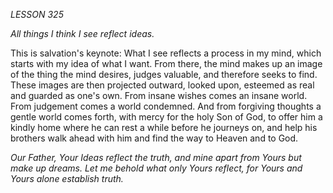 *LESSON 325*

*All things I think I see reflect ideas.*

This is salvation's keynote: What I see reflects a process in my mind, which starts with my idea of what I want. From there, the mind makes up an image of the thing the mind desires, judges valuable, and therefore seeks to find. These images are then projected outward, looked upon, esteemed as real and guarded as one's own. From insane wishes comes an insane world. From judgement comes a world condemned. And from forgiving thoughts a gentle world comes forth, with mercy for the holy Son of God, to offer him a kindly home where he can rest a while before he journeys on, and help his brothers walk ahead with him and find the way to Heaven and to God.

_Our Father, Your Ideas reflect the truth, and mine apart from Yours but make up dreams. Let me behold what only Yours reflect, for Yours and Yours alone establish truth._